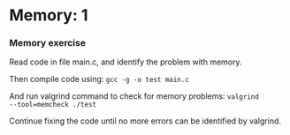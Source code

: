 # Memory: 1
### Memory exercise 

Read code in file main.c, and identify the problem with memory. 

Then compile code using:
<code>gcc -g -o test main.c</code>

And run valgrind command to check for memory problems:
<code>valgrind --tool=memcheck ./test</code>

Continue fixing the code until no more errors can be identified by valgrind.


